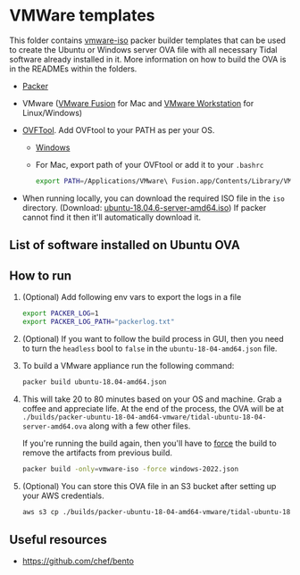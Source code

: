 # VMWare templates

This folder contains [vmware-iso](https://www.packer.io/plugins/builders/vmware/iso) packer builder templates that can be used to create the Ubuntu or Windows server OVA file with all necessary Tidal software already installed in it. More information on how to build the OVA is in the READMEs within the folders.

- [Packer](https://learn.hashicorp.com/tutorials/packer/get-started-install-cli?in=packer/aws-get-started#installing-packer)
- VMware ([VMware Fusion](https://www.vmware.com/au/products/fusion.html) for Mac and [VMware Workstation](https://www.vmware.com/au/products/workstation-player.html) for Linux/Windows)
- [OVFTool](https://developer.vmware.com/web/tool/4.4.0/ovf). Add OVFtool to your PATH as per your OS.
  - [Windows](https://support.us.ovhcloud.com/hc/en-us/articles/360017548080-How-to-Download-a-VM-as-an-OVF-Using-Windows#VAR)
  - For Mac, export path of your OVFtool or add it to your `.bashrc`

    ```sh
    export PATH=/Applications/VMware\ Fusion.app/Contents/Library/VMware\ OVF\ Tool/:$PATH
    ```

- When running locally, you can download the required ISO file in the `iso` directory. (Download: [ubuntu-18.04.6-server-amd64.iso](https://cdimage.ubuntu.com/ubuntu/releases/18.04.6/release/ubuntu-18.04.6-server-amd64.iso)) If packer cannot find it then it'll automatically download it.

## List of software installed on Ubuntu OVA

## How to run

1. (Optional) Add following env vars to export the logs in a file

   ```sh
   export PACKER_LOG=1
   export PACKER_LOG_PATH="packerlog.txt"
   ```

2. (Optional) If you want to follow the build process in GUI, then you need to turn the `headless` bool to `false` in the `ubuntu-18-04-amd64.json` file.

3. To build a VMware appliance run the following command:

   ```sh
   packer build ubuntu-18.04-amd64.json
   ```

4. This will take 20 to 80 minutes based on your OS and machine. Grab a coffee and appreciate life. At the end of the process, the OVA will be at `./builds/packer-ubuntu-18-04-amd64-vmware/tidal-ubuntu-18-04-server-amd64.ova` along with a few other files.

   If you're running the build again, then you'll have to [force](https://www.packer.io/docs/commands/build#force) the build to remove the artifacts from previous build.

   ```sh
   packer build -only=vmware-iso -force windows-2022.json
   ```

5. (Optional) You can store this OVA file in an S3 bucket after setting up your AWS credentials.

   ```sh
   aws s3 cp ./builds/packer-ubuntu-18-04-amd64-vmware/tidal-ubuntu-18-04-server-amd64.ova s3://YOUR_BUCKET_NAME/
   ```

## Useful resources

- <https://github.com/chef/bento>
